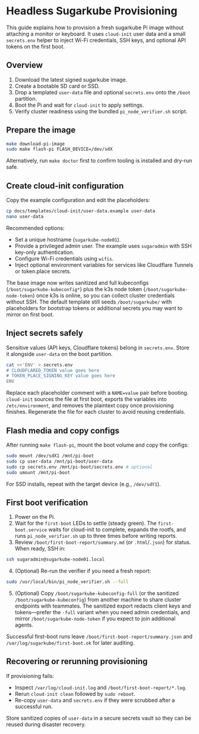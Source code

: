 # Headless Sugarkube Provisioning

This guide explains how to provision a fresh sugarkube Pi image without attaching a monitor or keyboard. It uses `cloud-init` user data and a small `secrets.env` helper to inject Wi-Fi credentials, SSH keys, and optional API tokens on the first boot.

## Overview

1. Download the latest signed sugarkube image.
2. Create a bootable SD card or SSD.
3. Drop a templated `user-data` file and optional `secrets.env` onto the `/boot` partition.
4. Boot the Pi and wait for `cloud-init` to apply settings.
5. Verify cluster readiness using the bundled `pi_node_verifier.sh` script.

## Prepare the image

```bash
make download-pi-image
sudo make flash-pi FLASH_DEVICE=/dev/sdX
```

Alternatively, run `make doctor` first to confirm tooling is installed and dry-run safe.

## Create cloud-init configuration

Copy the example configuration and edit the placeholders:

```bash
cp docs/templates/cloud-init/user-data.example user-data
nano user-data
```

Recommended options:

- Set a unique hostname (`sugarkube-node01`).
- Provide a privileged admin user. The example uses `sugaradmin` with SSH key-only authentication.
- Configure Wi-Fi credentials using `wifis`.
- Inject optional environment variables for services like Cloudflare Tunnels or token.place secrets.

The base image now writes sanitized and full kubeconfigs (`/boot/sugarkube-kubeconfig*`) plus the
k3s node token (`/boot/sugarkube-node-token`) once k3s is online, so you can collect cluster
credentials without SSH. The default template still seeds `/boot/sugarkube/` with placeholders for
bootstrap tokens or additional secrets you may want to mirror on first boot.

## Inject secrets safely

Sensitive values (API keys, Cloudflare tokens) belong in `secrets.env`. Store it alongside `user-data` on the boot partition.

```bash
cat <<'ENV' > secrets.env
# CLOUDFLARED_TOKEN value goes here
# TOKEN_PLACE_SIGNING_KEY value goes here
ENV
```

Replace each placeholder comment with a `NAME=value` pair before booting.
`cloud-init` sources the file at first boot, exports the variables into `/etc/environment`, and removes the plaintext copy once provisioning finishes. Regenerate the file for each cluster to avoid reusing credentials.

## Flash media and copy configs

After running `make flash-pi`, mount the boot volume and copy the configs:

```bash
sudo mount /dev/sdX1 /mnt/pi-boot
sudo cp user-data /mnt/pi-boot/user-data
sudo cp secrets.env /mnt/pi-boot/secrets.env # optional
sudo umount /mnt/pi-boot
```

For SSD installs, repeat with the target device (e.g., `/dev/sdY1`).

## First boot verification

1. Power on the Pi.
2. Wait for the `first-boot` LEDs to settle (steady green). The
   `first-boot.service` waits for cloud-init to complete, expands the rootfs, and
   runs `pi_node_verifier.sh` up to three times before writing reports.
3. Review `/boot/first-boot-report/summary.md` (or `.html`/`.json`) for status.
   When ready, SSH in:

```bash
ssh sugaradmin@sugarkube-node01.local
```

4. (Optional) Re-run the verifier if you need a fresh report:

```bash
sudo /usr/local/bin/pi_node_verifier.sh --full
```

5. (Optional) Copy `/boot/sugarkube-kubeconfig-full` (or the sanitized
   `/boot/sugarkube-kubeconfig`) from another machine to share cluster endpoints with teammates.
   The sanitized export redacts client keys and tokens—prefer the `-full` variant when you need
   admin credentials, and mirror `/boot/sugarkube-node-token` if you expect to join additional
   agents.

Successful first-boot runs leave `/boot/first-boot-report/summary.json` and
`/var/log/sugarkube/first-boot.ok` for later auditing.

## Recovering or rerunning provisioning

If provisioning fails:

- Inspect `/var/log/cloud-init.log` and `/boot/first-boot-report/*.log`.
- Rerun `cloud-init clean` followed by `sudo reboot`.
- Re-copy `user-data` and `secrets.env` if they were scrubbed after a successful run.

Store sanitized copies of `user-data` in a secure secrets vault so they can be reused during disaster recovery.
